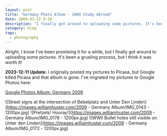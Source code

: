 ```yaml
---
layout: post
title: "Germany Photo Album - 2009 Study Abroad"
date: 2009-03-22 9:18
description: "I finally got around to uploading some pictures. It's been a grueling process, but I think it was worth it!"
category: blog
tags:
  - photography
---
```


Alright, I know I've been promising it for a while, but I finally got around to uploading some pictures. It's been a grueling process, but I think it was worth it!

**2023-12-11 Update:** I originally posted my pictures to Picasa, but Google killed Picasa and that album is gone. I've migrated my pictures to Google Photos here:

[Google Photos Album: Germany 2009](https://photos.app.goo.gl/P5zXDkmy6AGK5UoK6)

![Street signs at the intersection of Bebelplatz and Unter Den Linden](https://images.williamhuster.com/2009 - Germany Album/IMG_0143 - 1200px.jpg)
![Pretzels! Hooray!](https://images.williamhuster.com/2009 - Germany Album/IMG_0178 - 1200px.jpg)
![WWII Bullet holes still visible on Unter den Linden](https://images.williamhuster.com/2009 - Germany Album/IMG_0172 - 1200px.jpg)
